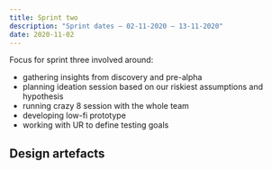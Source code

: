 ```yaml
---
title: Sprint two
description: "Sprint dates – 02-11-2020 — 13-11-2020"
date: 2020-11-02
---
```


Focus for sprint three involved around:

* gathering insights from discovery and pre-alpha
* planning ideation session based on our riskiest assumptions and hypothesis
* running crazy 8 session with the whole team
* developing low-fi prototype
* working with UR to define testing goals

## Design artefacts



